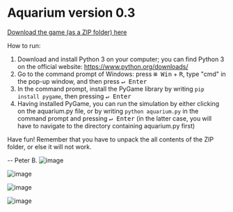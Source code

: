 # Aquarium version 0.3

[Download the game (as a ZIP folder) here](https://github.com/algebric/Aquarium/archive/refs/heads/main.zip)

How to run:
1. Download and install Python 3 on your computer; you can find Python 3 on the official website: https://www.python.org/downloads/
2. Go to the command prompt of Windows: press <kbd>⊞ Win</kbd> + <kbd>R</kbd>, type "cmd" in the pop-up window, and then press <kbd>↵ Enter</kbd>
3. In the command prompt, install the PyGame library by writing `pip install pygame`, then pressing <kbd>↵ Enter</kbd>
4. Having installed PyGame, you can run the simulation by either clicking on the aquarium.py file, or by writing `python aquarium.py` in the command prompt and pressing <kbd>↵ Enter</kbd> (in the latter case, you will have to navigate to the directory containing aquarium.py first)

Have fun! Remember that you have to unpack the all contents of the ZIP folder, or else it will not work.
<br>

-- Peter B.
![image](https://github.com/user-attachments/assets/9cfd6bb7-9092-4be8-a49f-8f955d6d5f03)

![image](https://github.com/user-attachments/assets/b238da95-2444-4665-b372-e9b12d62c328)

![image](https://github.com/user-attachments/assets/8743dadd-2a63-4127-8191-0a0b269d5d8d)

![image](https://github.com/user-attachments/assets/7e3034a0-0a96-4413-83aa-d1f5b7b24ace)
